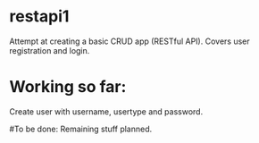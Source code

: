 # restapi1
Attempt at creating a basic CRUD app (RESTful API). Covers user registration and login.

# Working so far:
Create user with username, usertype and password.

#To be done:
Remaining stuff planned.
